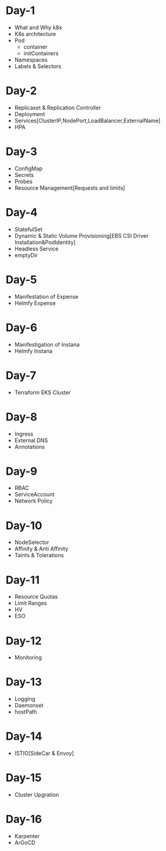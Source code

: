 # Day-1
- What and Why k8s
- K8s architecture
- Pod
  - container
  - initContainers
- Namespaces
- Labels & Selectors

# Day-2
- Replicaset & Replication Controller
- Deployment
- Services[ClusterIP,NodePort,LoadBalancer,ExternalName]
- HPA

# Day-3
- ConfigMap
- Secrets
- Probes
- Resource Management[Requests and limits]

# Day-4
- StatefulSet
- Dynamic & Static Volume Provisioning[EBS CSI Driver Installation&PodIdentity]
- Headless Service
- emptyDir

# Day-5
- Manifestation of Expense
- Helmfy Expense

# Day-6
- Manifestigation of Instana
- Helmfy Instana

# Day-7
- Terraform EKS Cluster 

# Day-8
- Ingress
- External DNS
- Annotations

# Day-9
- RBAC
- ServiceAccount
- Network Policy

# Day-10
- NodeSelector
- Affinity & Anti Affinity
- Taints & Tolerations

# Day-11
- Resource Quotas
- Limit Ranges
- HV
- ESO

# Day-12
- Monitoring

# Day-13
- Logging
- Daemonset
- hostPath

# Day-14
- ISTIO[SideCar & Envoy]

# Day-15
- Cluster Upgration 

# Day-16
- Karpenter
- ArGoCD






